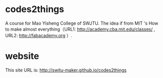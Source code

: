# codes2things
A course for  Mao Yisheng College of SWJTU.
The idea if from MIT 's How to make almost everything（URL1: http://academy.cba.mit.edu/classes/ , URL2: http://fabacademy.org ）.

# website
This site URL is: http://swjtu-maker.github.io/codes2things
